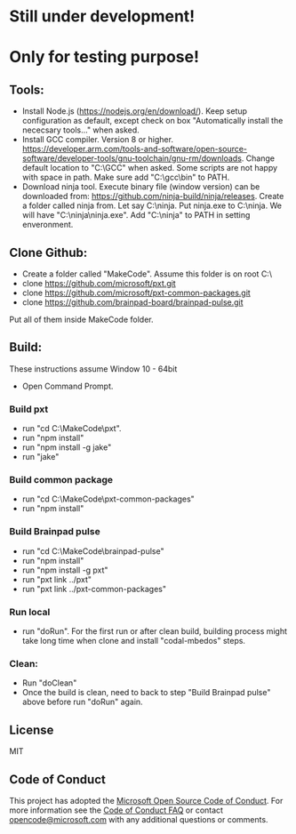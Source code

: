 # Still under development!
# Only for testing purpose!


## Tools:

- Install Node.js (https://nodejs.org/en/download/). Keep setup configuration as default,  except check on box "Automatically install the nececsary tools..." when asked.
- Install GCC compiler. Version 8 or higher. https://developer.arm.com/tools-and-software/open-source-software/developer-tools/gnu-toolchain/gnu-rm/downloads.
  Change default location to "C:\GCC" when asked. Some scripts are not happy with space in path. Make sure add "C:\gcc\bin" to PATH.
- Download ninja tool. Execute binary file (window version) can be downloaded from: https://github.com/ninja-build/ninja/releases. 
  Create a folder called ninja from. Let say C:\ninja.
  Put ninja.exe to C:\ninja. We will have "C:\ninja\ninja.exe".
  Add "C:\ninja" to PATH in setting enveronment.
  
## Clone Github:

- Create a folder called "MakeCode". Assume this folder is on root C:\
- clone https://github.com/microsoft/pxt.git
- clone https://github.com/microsoft/pxt-common-packages.git
- clone https://github.com/brainpad-board/brainpad-pulse.git
        
Put all of them inside MakeCode folder.

## Build:

These instructions assume Window 10 - 64bit

- Open Command Prompt.

### Build pxt
- run "cd C:\MakeCode\pxt". 
- run "npm install"
- run "npm install -g jake"
- run "jake"

### Build common package
- run "cd C:\MakeCode\pxt-common-packages"
- run "npm install"

### Build Brainpad pulse
- run "cd C:\MakeCode\brainpad-pulse"
- run "npm install"
- run "npm install -g pxt"
- run "pxt link ../pxt"
- run "pxt link ../pxt-common-packages"

### Run local
- run "doRun". For the first run or after clean build, building process might take long time when clone and install "codal-mbedos" steps.

### Clean:
- Run "doClean"
- Once the build is clean, need to back to step "Build Brainpad pulse" above before run "doRun" again.

## License
MIT

## Code of Conduct

This project has adopted the [Microsoft Open Source Code of Conduct](https://opensource.microsoft.com/codeofconduct/). For more information see the [Code of Conduct FAQ](https://opensource.microsoft.com/codeofconduct/faq/) or contact [opencode@microsoft.com](mailto:opencode@microsoft.com) with any additional questions or comments.
